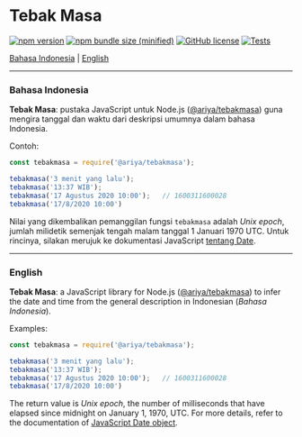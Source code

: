 # Tebak Masa

[![npm version](https://img.shields.io/npm/v/@ariya/tebakmasa)](https://www.npmjs.com/package/@ariya/tebakmasa)
[![npm bundle size (minified)](https://img.shields.io/bundlephobia/min/@ariya/tebakmasa.svg)](https://bundlephobia.com/result?p=@ariya/tebakmasa)
[![GitHub license](https://img.shields.io/github/license/ariya/tebakmasa)](https://github.com/ariya/tebakmasa/blob/master/LICENSE)
[![Tests](https://github.com/ariya/tebakmasa/workflows/Tests/badge.svg)](https://github.com/ariya/tebakmasa/actions)


[Bahasa Indonesia](#indonesian) | [English](#english)

---

### <a name="indonesian"></a>Bahasa Indonesia

**Tebak Masa**: pustaka JavaScript untuk Node.js ([@ariya/tebakmasa](https://www.npmjs.com/package/@ariya/tebakmasa)) guna mengira tanggal dan waktu dari deskripsi umumnya dalam bahasa Indonesia.

Contoh:

```js
const tebakmasa = require('@ariya/tebakmasa');

tebakmasa('3 menit yang lalu');
tebakmasa('13:37 WIB');
tebakmasa('17 Agustus 2020 10:00');   // 1600311600028
tebakmasa('17/8/2020 10:00')
```

Nilai yang dikembalikan pemanggilan fungsi `tebakmasa` adalah _Unix epoch_, jumlah milidetik semenjak tengah malam tanggal 1 Januari 1970 UTC. Untuk rincinya, silakan merujuk ke dokumentasi JavaScript [tentang Date](https://developer.mozilla.org/en-US/docs/Web/JavaScript/Reference/Global_Objects/Date).


---

### <a name="english"></a>English

**Tebak Masa**: a JavaScript library for Node.js ([@ariya/tebakmasa](https://www.npmjs.com/package/@ariya/tebakmasa)) to infer the date and time from the general description in Indonesian (_Bahasa Indonesia_).

Examples:
```js
const tebakmasa = require('@ariya/tebakmasa');

tebakmasa('3 menit yang lalu');
tebakmasa('13:37 WIB');
tebakmasa('17 Agustus 2020 10:00');   // 1600311600028
tebakmasa('17/8/2020 10:00')
```

The return value is _Unix epoch_, the number of milliseconds that have elapsed since midnight on January 1, 1970, UTC. For more details, refer to the documentation of [JavaScript Date object](https://developer.mozilla.org/en-US/docs/Web/JavaScript/Reference/Global_Objects/Date).
